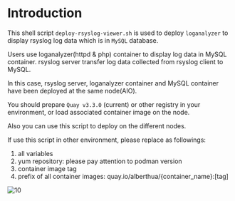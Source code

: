 # **Introduction** # 



This shell script `deploy-rsyslog-viewer.sh` is used to deploy `loganalyzer` to 
display rsyslog log data which is in `MySQL` database.

Users use loganalyzer(httpd & php) container to display log data in MySQL container. rsyslog server transfer log data collected from rsyslog client to MySQL.
    
In this case, rsyslog server, loganalyzer container and MySQL container have been 
deployed at the same node(AIO).

You should prepare `Quay v3.3.0` (current) or other registry in your environment, or load associated container image on the node.

Also you can use this script to deploy on the different nodes.

If use this script in other environment, please replace as followings:
1. all variables
2. yum repository: please pay attention to podman version
3. container image tag
4. prefix of all container images: quay.io/alberthua/{container_name}:[tag]

![10](C:\Users\DELL\Desktop\rsyslog同步日志至MySQL数据库容器部署\10.JPG)